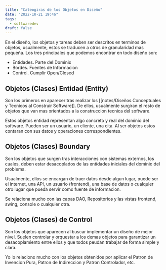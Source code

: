 ```yaml
---
title: "Cateogiras de los Objetos en Diseño"
date: "2022-10-21 19:46"
tags: 
  - softwaredev
draft: false
---
```

En el diseño, los objetos y tareas deben ser descritos en terminos de objetos, usualmente, estos se traducen a otros de granularidad mas pequeña. Los tres principales que podemos encontrar en todo diseño son:
- Entidades. Parte del Dominio
- Bordes. Fuentes de Informacion
- Control. Cumplir Open/Closed

## Objetos (Clases) Entidad (Entity)
Son los primeros en aparecer tras realizar los [[notes/Diseños Conceptuales y Tecnicos al Construir Software]]. De ellos, usualmente surgiran el resto de objetos que van mas orientados a la construccion tecnica del software.

Estos objetos entidad representan algo concreto y real del dominio del software. Pueden ser un usuario, un cliente, una cita. Al ser objetos estos contaran con sus datos y operaciones correspondientes.

## Objetos (Clases) Boundary
Son los objetos que surgen tras interacciones con sistemas externos, los cuales, deben estar desacoplados de las entidades iniciales del dominio del problema.

Usualmente, ellos se encargan de traer datos desde algun lugar, puede ser el internet, una API, un usuario (frontend), una base de datos o cualquier otro lugar que pueda servir como fuente de informacion.

Se relaciona mucho con las capas DAO, Repositorios y las vistas frontend, swing, console o cualquier otra.

## Objetos (Clases) de Control
Son los objetos que aparecen al buscar implementar un diseño de mejor nivel. Suelen controlar y orquestar a los demas objetos para garantizar un desacoplamiento entre ellos y que todos peudan trabajar de forma simple y clara.

Yo lo relaciono mucho con los objetos obtenidos por aplicar el Patron de Invencion Pura, Patron de Indireccion y Patron Controlador, etc. 
